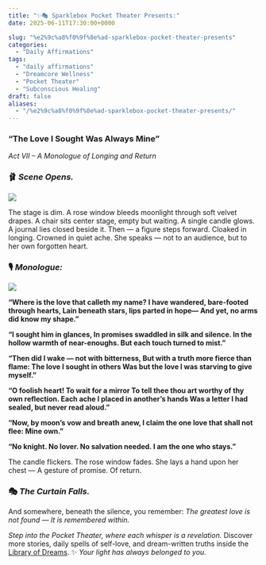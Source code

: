 ```yaml
---
title: "✨🎭 Sparklebox Pocket Theater Presents:"
date: 2025-06-11T17:30:00+0000

slug: "%e2%9c%a8%f0%9f%8e%ad-sparklebox-pocket-theater-presents"
categories:
  - "Daily Affirmations"
tags:
  - "daily affirmations"
  - "Dreamcore Wellness"
  - "Pocket Theater"
  - "Subconscious Healing"
draft: false
aliases:
  - "/%e2%9c%a8%f0%9f%8e%ad-sparklebox-pocket-theater-presents/"
---
```

### **“The Love I Sought Was Always Mine”**

*Act VII – A Monologue of Longing and Return*

### 🩰 *Scene Opens.*

![](/ddoorr-1024x775.jpg)

The stage is dim. A rose window bleeds moonlight through soft velvet drapes.
A chair sits center stage, empty but waiting.
A single candle glows. A journal lies closed beside it.
Then — a figure steps forward. Cloaked in longing. Crowned in quiet ache.
She speaks — not to an audience, but to her own forgotten heart.

### 🎙️ *Monologue:*

![](/bar-1024x775.jpg)

**“Where is the love that calleth my name?
I have wandered, bare-footed through hearts,
Lain beneath stars, lips parted in hope—
And yet, no arms did know my shape.”**

**“I sought him in glances,
In promises swaddled in silk and silence.
In the hollow warmth of near-enoughs.
But each touch turned to mist.”**

**“Then did I wake — not with bitterness,
But with a truth more fierce than flame:
The love I sought in others
Was but the love I was starving to give myself.”**

**“O foolish heart! To wait for a mirror
To tell thee thou art worthy of thy own reflection.
Each ache I placed in another’s hands
Was a letter I had sealed, but never read aloud.”**

**“Now, by moon’s vow and breath anew,
I claim the one love that shall not flee:
Mine own.”**

**“No knight. No lover. No salvation needed.
I am the one who stays.”**

The candle flickers. The rose window fades.
She lays a hand upon her chest —
A gesture of promise. Of return.

### 🎭 *The Curtain Falls.*

And somewhere, beneath the silence,
you remember:
*The greatest love is not found —
It is remembered within.*

*Step into the Pocket Theater, where each whisper is a revelation.*
Discover more stories, daily spells of self-love, and dream-written truths inside the [Library of Dreams](https://sparklebox.blog/library-of-dreams/).
✨ *Your light has always belonged to you.*